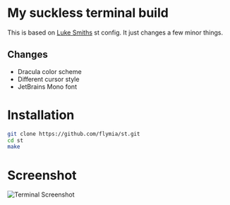 # My suckless terminal build

This is based on [Luke Smiths]() st config. It just changes a few minor things.

## Changes

* Dracula color scheme
* Different cursor style
* JetBrains Mono font

# Installation

```sh
git clone https://github.com/flymia/st.git
cd st
make
```

# Screenshot

![Terminal Screenshot](https://share.ventora.net/screenshot/v4je7.png)


